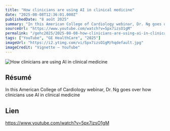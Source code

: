 ```yaml
---
title: "How clinicians are using AI in clinical medicine"
date: "2025-08-08T12:36:01.000Z"
publishedDate: "8 août 2025"
summary: "In this American College of Cardiology webinar, Dr. Ng goes over how clinicians use AI in clinical medicine"
sourceUrl: "https://www.youtube.com/watch?v=5px7izsO1gM"
permalink: "/gehc2025/2025-08-08-how-clinicians-are-using-ai-in-clinical-medicine"
tags: ["YouTube", "GE HealthCare", "2025"]
imageUrl: "https://i2.ytimg.com/vi/5px7izsO1gM/hqdefault.jpg"
imageCredit: "Vignette — YouTube"
---
```


![How clinicians are using AI in clinical medicine](https://i2.ytimg.com/vi/5px7izsO1gM/hqdefault.jpg)

## Résumé

In this American College of Cardiology webinar, Dr. Ng goes over how clinicians use AI in clinical medicine

## Lien

https://www.youtube.com/watch?v=5px7izsO1gM
